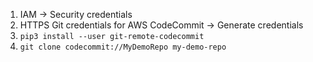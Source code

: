 1. IAM -> Security credentials
2. HTTPS Git credentials for AWS CodeCommit -> Generate credentials
3. `pip3 install --user git-remote-codecommit`
4. `git clone codecommit://MyDemoRepo my-demo-repo`
